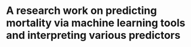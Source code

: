 # A research work on predicting mortality via machine learning tools and interpreting various predictors
